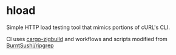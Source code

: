 # hload

Simple HTTP load testing tool that mimics portions of cURL's CLI.

CI uses [cargo-zigbuild](https://github.com/rust-cross/cargo-zigbuild) and workflows and scripts modified from [BurntSushi/ripgrep](https://github.com/BurntSushi/ripgrep)
